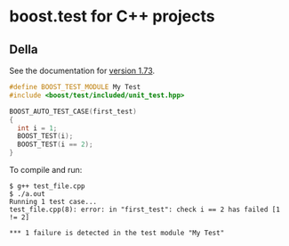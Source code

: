 # boost.test for C++ projects

## Della

See the documentation for [version 1.73](https://www.boost.org/doc/libs/1_73_0/libs/test/doc/html/boost_test/intro.html).

```C++
#define BOOST_TEST_MODULE My Test
#include <boost/test/included/unit_test.hpp>

BOOST_AUTO_TEST_CASE(first_test)
{
  int i = 1;
  BOOST_TEST(i);
  BOOST_TEST(i == 2);
}
```

To compile and run:

```
$ g++ test_file.cpp 
$ ./a.out 
Running 1 test case...
test_file.cpp(8): error: in "first_test": check i == 2 has failed [1 != 2]

*** 1 failure is detected in the test module "My Test" 
```
